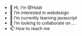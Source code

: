 - 👋 Hi, I’m @Holat
- 👀 I’m interested in webdesign
- 🌱 I’m currently learning javascript
- 💞️ I’m looking to collaborate on ...
- 📫 How to reach me 

<!---
Holat/Holat is a ✨ special ✨ repository because its `README.md` (this file) appears on your GitHub profile.
You can click the Preview link to take a look at your changes.
--->
